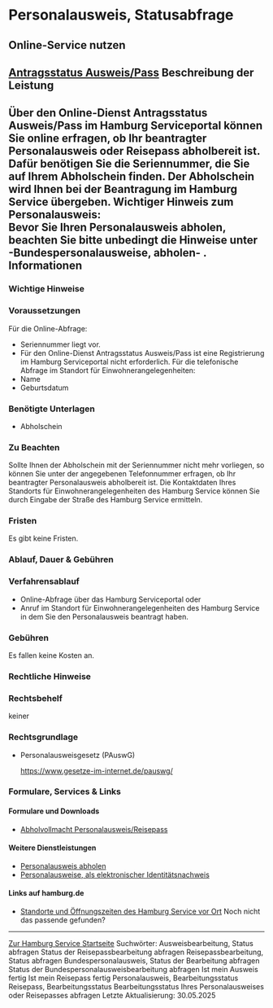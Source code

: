 Personalausweis, Statusabfrage
==============================
Online-Service nutzen
---------------------
[Antragsstatus Ausweis/Pass](https://serviceportal.hamburg.de/HamburgGateway/Service/Entry/PASSDA2)
Beschreibung der Leistung
-------------------------
Über den Online-Dienst Antragsstatus Ausweis/Pass im Hamburg Serviceportal können Sie online erfragen, ob Ihr beantragter Personalausweis oder Reisepass abholbereit ist. Dafür benötigen Sie die Seriennummer, die Sie auf Ihrem Abholschein finden. Der Abholschein wird Ihnen bei der Beantragung im Hamburg Service übergeben.
Wichtiger Hinweis zum Personalausweis:  
Bevor Sie Ihren Personalausweis abholen, beachten Sie bitte unbedingt die Hinweise unter -Bundespersonalausweise, abholen- .
Informationen
-------------
### Wichtige Hinweise
### Voraussetzungen
Für die Online-Abfrage:
* Seriennummer liegt vor.
* Für den Online-Dienst Antragsstatus Ausweis/Pass ist eine Registrierung im Hamburg Serviceportal nicht erforderlich.
Für die telefonische Abfrage im Standort für Einwohnerangelegenheiten:
* Name
* Geburtsdatum
### Benötigte Unterlagen
* Abholschein
### Zu Beachten
Sollte Ihnen der Abholschein mit der Seriennummer nicht mehr vorliegen, so können Sie unter der angegebenen Telefonnummer erfragen, ob Ihr beantragter Personalausweis abholbereit ist.
Die Kontaktdaten Ihres Standorts für Einwohnerangelegenheiten des Hamburg Service können Sie durch Eingabe der Straße des Hamburg Service ermitteln.
### Fristen
Es gibt keine Fristen.
### Ablauf, Dauer & Gebühren
### Verfahrensablauf
* Online-Abfrage über das Hamburg Serviceportal oder
* Anruf im Standort für Einwohnerangelegenheiten des Hamburg Service in dem Sie den Personalausweis beantragt haben.
### Gebühren
Es fallen keine Kosten an.
### Rechtliche Hinweise
### Rechtsbehelf
keiner
### Rechtsgrundlage
  
* Personalausweisgesetz (PAuswG)  
    
  <https://www.gesetze-im-internet.de/pauswg/>
### Formulare, Services & Links
#### Formulare und Downloads
* [Abholvollmacht Personalausweis/Reisepass](https://fhh1.hamburg.de/Dibis/form/pdf/Abholvollmacht_Ausweis_Pass-barrierefrei_08_21.pdf)
#### Weitere Dienstleistungen
* [Personalausweis abholen](https://www.hamburg.de/service/info/11882273/)
* [Personalausweise, als elektronischer Identitätsnachweis](https://www.hamburg.de/service/info/11892618/)
#### Links auf hamburg.de
* [Standorte und Öffnungszeiten des Hamburg Service vor Ort](https://www.hamburg.de/go/17584)
Noch nicht das passende gefunden?
---------------------------------
 [Zur Hamburg Service Startseite](/service/)
Suchwörter: Ausweisbearbeitung, Status abfragen Status der Reisepassbearbeitung abfragen Reisepassbearbeitung, Status abfragen Bundespersonalausweis, Status der Bearbeitung abfragen Status der Bundespersonalausweisbearbeitung abfragen Ist mein Ausweis fertig Ist mein Reisepass fertig Personalausweis, Bearbeitungsstatus Reisepass, Bearbeitungsstatus Bearbeitungsstatus Ihres Personalausweises oder Reisepasses abfragen
Letzte Aktualisierung: 30.05.2025